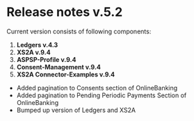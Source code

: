 # Release notes v.5.2

Current version consists of following components:

1. **Ledgers v.4.3**
2. **XS2A v.9.4**
3. **ASPSP-Profile v.9.4**
4. **Consent-Management v.9.4**
5. **XS2A Connector-Examples v.9.4**

-   Added pagination to Consents section of OnlineBanking 
-   Added pagination to Pending Periodic Payments Section of OnlineBanking
-   Bumped up version of Ledgers and XS2A
